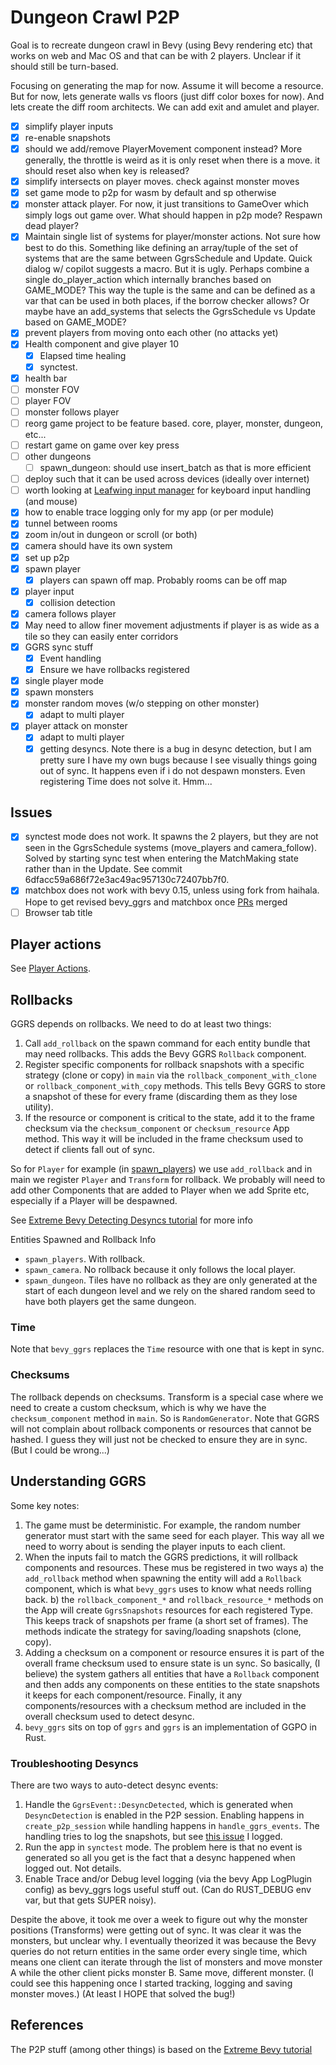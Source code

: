 # Dungeon Crawl P2P

Goal is to recreate dungeon crawl in Bevy (using Bevy rendering etc) that works on web and Mac OS and that can be with 2 players. Unclear if it should still be turn-based.

Focusing on generating the map for now. Assume it will become a resource.
But for now, lets generate walls vs floors (just diff color boxes for now).
And lets create the diff room architects. We can add exit and amulet and player.

- [x] simplify player inputs
- [x] re-enable snapshots
- [x] should we add/remove PlayerMovement component instead? More generally, the throttle is weird as it is only reset when there is a move. it should reset also when key is released?
- [x] simplify intersects on player moves. check against monster moves
- [x] set game mode to p2p for wasm by default and sp otherwise
- [x] monster attack player. For now, it just transitions to GameOver which simply logs out game over. What should happen in p2p mode? Respawn dead player?
- [x] Maintain single list of systems for player/monster actions. Not sure how best to do this. Something like defining an array/tuple of the set of systems that are the same between GgrsSchedule and Update. Quick dialog w/ copilot suggests a macro. But it is ugly. Perhaps combine a single do_player_action which internally branches based on GAME_MODE? This way the tuple is the same and can be defined as a var that can be used in both places, if the borrow checker allows? Or maybe have an add_systems that selects the GgrsSchedule vs Update based on GAME_MODE?
- [x] prevent players from moving onto each other (no attacks yet)
- [x] Health component and give player 10
  - [x] Elapsed time healing
  - [x] synctest.
- [x] health bar
- [ ] monster FOV
- [ ] player FOV
- [ ] monster follows player
- [ ] reorg game project to be feature based. core, player, monster, dungeon, etc...
- [ ] restart game on game over key press
- [ ] other dungeons
  - [ ] spawn_dungeon: should use insert_batch as that is more efficient
- [ ] deploy such that it can be used across devices (ideally over internet)
- [ ] worth looking at [Leafwing input manager](https://github.com/Leafwing-Studios/leafwing-input-manager) for keyboard input handling (and mouse)
- [x] how to enable trace logging only for my app (or per module)
- [x] tunnel between rooms
- [x] zoom in/out in dungeon or scroll (or both)
- [x] camera should have its own system
- [x] set up p2p
- [x] spawn player
  - [x] players can spawn off map. Probably rooms can be off map
- [x] player input
  - [x] collision detection
- [x] camera follows player
- [x] May need to allow finer movement adjustments if player is as wide as a tile so they can easily enter corridors
- [x] GGRS sync stuff
  - [x] Event handling
  - [x] Ensure we have rollbacks registered
- [x] single player mode
- [x] spawn monsters
- [x] monster random moves (w/o stepping on other monster)
  - [x] adapt to multi player
- [x] player attack on monster
  - [x] adapt to multi player
  - [x] getting desyncs. Note there is a bug in desync detection, but I am pretty sure I have my own bugs because I see visually things going out of sync. It happens even if i do not despawn monsters. Even registering Time does not solve it. Hmm...

## Issues

- [x] synctest mode does not work. It spawns the 2 players, but they are not seen in the GgrsSchedule systems (move_players and camera_follow). Solved by starting sync test when entering the MatchMaking state rather than in the Update. See commit 6dfacc59a686f72e3ac49ac957130c72407bb7f0.
- [x] matchbox does not work with bevy 0.15, unless using fork from haihala. Hope to get revised bevy_ggrs and matchbox once [PRs](https://github.com/johanhelsing/matchbox/pull/466) merged
- [ ] Browser tab title

## Player actions

See [Player Actions](./src/systems/player_actions/README.md).

## Rollbacks

GGRS depends on rollbacks. We need to do at least two things:

1. Call `add_rollback` on the spawn command for each entity bundle that may need rollbacks. This adds the Bevy GGRS `Rollback` component.
2. Register specific components for rollback snapshots with a specific strategy (clone or copy) in `main` via the `rollback_component_with_clone` or `rollback_component_with_copy` methods. This tells Bevy GGRS to store a snapshot of these for every frame (discarding them as they lose utility).
3. If the resource or component is critical to the state, add it to the frame checksum via the `checksum_component` or `checksum_resource` App method. This way it will be included in the frame checksum used to detect if clients fall out of sync.

So for `Player` for example (in [spawn_players](./src/systems/spawn_players.rs)) we use `add_rollback` and in main we register `Player` and `Transform` for rollback. We probably will need to add other Components that are added to Player when we add Sprite etc, especially if a Player will be despawned.

See [Extreme Bevy Detecting Desyncs tutorial](https://johanhelsing.studio/posts/extreme-bevy-desync-detection) for more info

Entities Spawned and Rollback Info

- `spawn_players`. With rollback.
- `spawn_camera`. No rollback because it only follows the local player.
- `spawn_dungeon`. Tiles have no rollback as they are only generated at the start of each dungeon level and we rely on the shared random seed to have both players get the same dungeon.

### Time

Note that `bevy_ggrs` replaces the `Time` resource with one that is kept in sync.

### Checksums

The rollback depends on checksums. Transform is a special case where we need to create a custom checksum, which is why we have the `checksum_component` method in `main`. So is `RandomGenerator`. Note that GGRS will not complain about rollback components or resources that cannot be hashed. I guess they will just not be checked to ensure they are in sync. (But I could be wrong...)

## Understanding GGRS

Some key notes:

1. The game must be deterministic. For example, the random number generator must start with the same seed for each player. This way all we need to worry about is sending the player inputs to each client.
2. When the inputs fail to match the GGRS predictions, it will rollback components and resources. These mus be registered in two ways a) the `add_rollback` method when spawning the entity will add a `Rollback` component, which is what `bevy_ggrs` uses to know what needs rolling back. b) the `rollback_component_*` and `rollback_resource_*` methods on the App will create `GgrsSnapshots` resources for each registered Type. This keeps track of snapshots per frame (a short set of frames). The methods indicate the strategy for saving/loading snapshots (clone, copy).
3. Adding a checksum on a component or resource ensures it is part of the overall frame checksum used to ensure state is un sync. So basically, (I believe) the system gathers all entities that have a `Rollback` component and then adds any components on these entities to the state snapshots it keeps for each component/resource. Finally, it any components/resources with a checksum method are included in the overall checksum used to detect desync.
4. `bevy_ggrs` sits on top of `ggrs` and `ggrs` is an implementation of GGPO in Rust.

### Troubleshooting Desyncs

There are two ways to auto-detect desync events:

1. Handle the `GgrsEvent::DesyncDetected`, which is generated when `DesyncDetection` is enabled in the P2P session. Enabling happens in `create_p2p_session` while handling happens in `handle_ggrs_events`. The handling tries to log the snapshots, but see [this issue](https://github.com/gschup/bevy_ggrs/issues/117) I logged.
2. Run the app in `synctest` mode. The problem here is that no event is generated so all you get is the fact that a desync happened when logged out. Not details.
3. Enable Trace and/or Debug level logging (via the bevy App LogPlugin config) as bevy_ggrs logs useful stuff out. (Can do RUST_DEBUG env var, but that gets SUPER noisy).

Despite the above, it took me over a week to figure out why the monster positions (Transforms) were getting out of sync. It was clear it was the monsters, but unclear why. I eventually theorized it was because the Bevy queries do not return entities in the same order every single time, which means one client can iterate through the list of monsters and move monster A while the other client picks monster B. Same move, different monster. (I could see this happening once I started tracking, logging and saving monster moves.)
(At least I HOPE that solved the bug!)

## References

The P2P stuff (among other things) is based on the [Extreme Bevy tutorial](https://johanhelsing.studio/posts/extreme-bevy)
